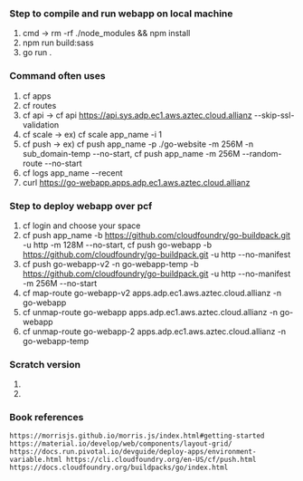 ### Step to compile and run webapp on local machine
1. cmd -> rm -rf ./node_modules && npm install
2. npm run build:sass
3. go run .

### Command often uses
1. cf apps
2. cf routes
3. cf api -> cf api  https://api.sys.adp.ec1.aws.aztec.cloud.allianz --skip-ssl-validation
4. cf scale -> ex) cf scale app_name -i 1
5. cf push -> ex) cf push app_name -p ./go-website -m 256M -n sub_domain-temp --no-start, cf push app_name -m 256M --random-route --no-start
6. cf logs app_name --recent
7. curl https://go-webapp.apps.adp.ec1.aws.aztec.cloud.allianz

### Step to deploy webapp over pcf
1. cf login and choose your space
2. cf push app_name -b https://github.com/cloudfoundry/go-buildpack.git -u http -m 128M --no-start, 
cf push go-webapp -b https://github.com/cloudfoundry/go-buildpack.git -u http --no-manifest
3. cf push go-webapp-v2 -n go-webapp-temp -b https://github.com/cloudfoundry/go-buildpack.git -u http --no-manifest -m 256M --no-start
4. cf map-route go-webapp-v2 apps.adp.ec1.aws.aztec.cloud.allianz -n go-webapp
5. cf unmap-route go-webapp apps.adp.ec1.aws.aztec.cloud.allianz -n go-webapp
6. cf unmap-route go-webapp-2 apps.adp.ec1.aws.aztec.cloud.allianz -n go-webapp-temp
   
### Scratch version
1. 
2. 

### Book references
`
https://morrisjs.github.io/morris.js/index.html#getting-started
https://material.io/develop/web/components/layout-grid/
https://docs.run.pivotal.io/devguide/deploy-apps/environment-variable.html
https://cli.cloudfoundry.org/en-US/cf/push.html
https://docs.cloudfoundry.org/buildpacks/go/index.html
`